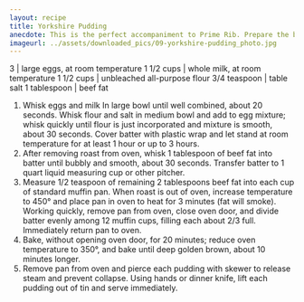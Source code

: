 ```yaml
---
layout: recipe
title: Yorkshire Pudding
anecdote: This is the perfect accompaniment to Prime Rib. Prepare the batter after the beef has roasted for 1 hour, then, while the roast rests, add beef fat to the batter and get the puddings into the oven, An accurate oven temperature is key for properly risen puddings, so check your oven with an oven thermometer before making this recipe. Work quickly to fill the muffin tin with batter, and do not open the oven door during baking. 
imageurl: ../assets/downloaded_pics/09-yorkshire-pudding_photo.jpg
---
```

<!-- Ingredients -->

3 | large eggs, at room temperature
1 1/2 cups | whole milk, at room temperature
1 1/2 cups | unbleached all-purpose flour
3/4 teaspoon | table salt
1 tablespoon | beef fat

<!-- split -->
<!-- Steps -->
1. Whisk eggs and milk In large bowl until well combined, about 20 seconds. Whisk flour and salt in medium bowl and add to egg mixture; whisk quickly until flour is just incorporated and mixture is smooth, about 30 seconds. Cover batter with plastic wrap and let stand at room temperature for at least 1 hour or up to 3 hours.
2. After removing roast from oven, whisk 1 tablespoon of beef fat into batter until bubbly and smooth, about 30 seconds. Transfer batter to 1 quart liquid measuring cup or other pitcher.
3. Measure 1/2 teaspoon of remaining 2 tablespoons beef fat into each cup of standard muffin pan. When roast is out of oven, increase temperature to 450° and place pan in oven to heat for 3 minutes (fat will smoke). Working quickly, remove pan from oven, close oven door, and divide batter evenly among 12 muffin cups, filling each about 2/3 full. Immediately return pan to oven.
4. Bake, without opening oven door, for 20 minutes; reduce oven temperature to 350°, and bake until deep golden brown, about 10 minutes longer.
5. Remove pan from oven and pierce each pudding with skewer to release steam and prevent collapse. Using hands or dinner knife, lift each pudding out of tin and serve immediately.
